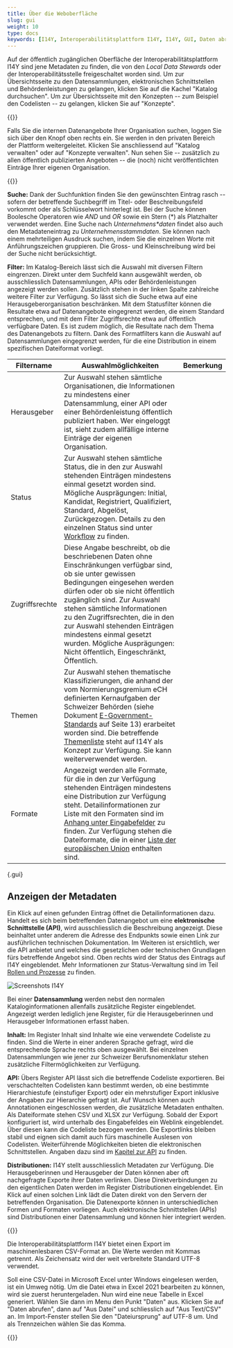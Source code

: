 ```yaml
---
title: Über die Weboberfläche
slug: gui
weight: 10
type: docs
keywords: [I14Y, Interoperabilitätsplattform I14Y, I14Y, GUI, Daten abrufen, Datenbezug, beziehen, abrufen]
---
```


Auf der öffentlich zugänglichen Oberfläche der Interoperabilitätsplattform I14Y sind jene Metadaten zu finden, die von den _Local Data Stewards_ oder der Interoperabilitätsstelle freigeschaltet worden sind. Um zur Übersichtsseite zu den Datensammlungen, elektronischen Schnittstellen und Behördenleistungen zu gelangen, klicken Sie auf die Kachel "Katalog durchsuchen". Um zur Übersichtsseite mit den Konzepten -- zum Beispiel den Codelisten -- zu gelangen, klicken Sie auf "Konzepte".

{{<alert title="Hier finden Sie die Einträge der eigenen Organisation" color="success">}}

Falls Sie die internen Datenangebote Ihrer Organisation suchen, loggen Sie sich über den Knopf oben rechts ein. Sie werden in den privaten Bereich der Plattform weitergeleitet. Klicken Sie anschliessend auf "Katalog verwalten" oder auf "Konzepte verwalten". Nun sehen Sie -- zusätzlich zu allen öffentlich publizierten Angeboten -- die (noch) nicht veröffentlichten Einträge Ihrer eigenen Organisation. 

{{</alert>}}

**Suche:**  Dank der Suchfunktion finden Sie den gewünschten Eintrag rasch -- sofern der betreffende Suchbegriff im Titel- oder Beschreibungsfeld vorkommt oder als Schlüsselwort hinterlegt ist. Bei der Suche können Boolesche Operatoren wie _AND_ und _OR_ sowie ein Stern (\*) als Platzhalter verwendet werden. Eine Suche nach _Unternehmens*daten_ findet also auch den Metadateneintrag zu _Unternehmensstammdaten_. Sie können nach einem mehrteiligen Ausdruck suchen, indem Sie die einzelnen Worte mit Anführungszeichen gruppieren. Die Gross- und Kleinschreibung wird bei der Suche nicht berücksichtigt. 

**Filter:** Im Katalog-Bereich lässt sich die Auswahl mit diversen Filtern eingrenzen. Direkt unter dem Suchfeld kann ausgewählt werden, ob ausschliesslich Datensammlungen, APIs oder Behördenleistungen angezeigt werden sollen. Zusätzlich stehen in der linken Spalte zahlreiche weitere Filter zur Verfügung. So lässt sich die Suche etwa auf eine Herausgeberorganisation beschränken. Mit dem Statusfilter können die Resultate etwa auf Datenangebote eingegrenzt werden, die einem Standard entsprechen, und mit dem Filter Zugriffsrechte etwa auf öffentlich verfügbare Daten. Es ist zudem möglich, die Resultate nach dem Thema des Datenangebots zu filtern. Dank des Formatfilters kann die Auswahl auf Datensammlungen eingegrenzt werden, für die eine Distribution in einem spezifischen Dateiformat vorliegt. 

| Filtername | Auswahlmöglichkeiten | Bemerkung |
| --- | --- | --- |
| Herausgeber | Zur Auswahl stehen sämtliche Organisationen, die Informationen zu mindestens einer Datensammlung, einer API oder einer Behördenleistung öffentlich publiziert haben. Wer eingeloggt ist, sieht zudem allfällige interne Einträge der eigenen Organisation. |
| Status | Zur Auswahl stehen sämtliche Status, die in den zur Auswahl stehenden Einträgen mindestens einmal gesetzt worden sind. Mögliche Ausprägungen: Initial, Kandidat, Registriert, Qualifiziert, Standard, Abgelöst, Zurückgezogen. Details zu den einzelnen Status sind unter [Workflow](/handbook/de/gouvernanz/arbeitsablauf) zu finden. |
| Zugriffsrechte | Diese Angabe beschreibt, ob die beschriebenen Daten ohne Einschränkungen verfügbar sind, ob sie unter gewissen Bedingungen eingesehen werden dürfen oder ob sie nicht öffentlich zugänglich sind. Zur Auswahl stehen sämtliche Informationen zu den Zugriffsrechten, die in den zur Auswahl stehenden Einträgen mindestens einmal gesetzt wurden. Mögliche Ausprägungen: Nicht öffentlich, Eingeschränkt, Öffentlich. |
| Themen | Zur Auswahl stehen thematische Klassifizierungen, die anhand der vom Normierungsgremium eCH definierten Kernaufgaben der Schweizer Behörden (siehe Dokument [E-Government-Standards](https://www.ech.ch/sites/default/files/dosvers/hauptdokument/BEST_d_DEF_2014-06-12_eCH-0122_V1-0_eGovCH-Grundlagen.pdf) auf Seite 13) erarbeitet worden sind. Die betreffende [Themenliste](https://www.i14y.admin.ch/de/concepts/08da58dc-4dc8-f9cb-b6f2-7d16b3fa0cde) steht auf I14Y als Konzept zur Verfügung. Sie kann weiterverwendet werden. |
| Formate | Angezeigt werden alle Formate, für die in den zur Verfügung stehenden Einträgen mindestens eine Distribution zur Verfügung steht. Detailinformationen zur Liste mit den Formaten sind im [Anhang unter Eingabefelder](/handbook/de/anhang/eingabefelder) zu finden. Zur Verfügung stehen die Dateiformate, die in einer [Liste der europäischen Union](https://op.europa.eu/en/web/eu-vocabularies/dataset/-/resource?uri=http://publications.europa.eu/resource/dataset/file-type#) enthalten sind. |
{.gui}

## Anzeigen der Metadaten

Ein Klick auf einen gefunden Eintrag öffnet die Detailinformationen dazu. Handelt es sich beim betreffenden Datenangebot um eine __elektronische Schnittstelle (API)__, wird ausschliesslich die Beschreibung angezeigt. Diese beinhaltet unter anderem die Adresse des Endpunkts sowie einen Link zur ausführlichen technischen Dokumentation. Im Weiteren ist ersichtlich, wer die API anbietet und welches die gesetzlichen oder technischen Grundlagen fürs betreffende Angebot sind. Oben rechts wird der Status des Eintrags auf I14Y eingeblendet. Mehr Informationen zur Status-Verwaltung sind im Teil [Rollen und Prozesse](/handbook/de/gouvernanz/arbeitsablauf) zu finden.  

![Screenshots I14Y](/handbook/img/i14y_datensatz.png) 

Bei einer __Datensammlung__ werden nebst den normalen Kataloginformationen allenfalls zusätzliche Register eingeblendet. Angezeigt werden lediglich jene Register, für die Herausgeberinnen und Herausgeber Informationen erfasst haben.

__Inhalt:__ Im Register Inhalt sind Inhalte wie eine verwendete Codeliste zu finden. Sind die Werte in einer anderen Sprache gefragt, wird die entsprechende Sprache rechts oben ausgewählt. Bei einzelnen Datensammlungen wie jener zur Schweizer Berufsnomenklatur stehen zusätzliche Filtermöglichkeiten zur Verfügung. 

__API:__ Übers Register API lässt sich die betreffende Codeliste exportieren. Bei verschachtelten Codelisten kann bestimmt werden, ob eine bestimmte Hierarchiestufe (einstufiger Export) oder ein mehrstufiger Export inklusive der Angaben zur Hierarchie gefragt ist. Auf Wunsch können auch Annotationen eingeschlossen werden, die zusätzliche Metadaten enthalten. Als Dateiformate stehen CSV und XLSX zur Verfügung. Sobald der Export konfiguriert ist, wird unterhalb des Eingabefeldes ein Weblink eingeblendet. Über diesen kann die Codeliste bezogen werden. Die Exportlinks bleiben stabil und eignen sich damit auch fürs maschinelle Auslesen von Codelisten. Weiterführende Möglichkeiten bieten die elektronischen Schnittstellen. Angaben dazu sind im [Kapitel zur API](/handbook/de/metadaten_abrufen/api) zu finden. 

__Distributionen:__ I14Y stellt ausschliesslich Metadaten zur Verfügung. Die Herausgeberinnen und Herausgeber der Daten können aber oft nachgefragte Exporte ihrer Daten verlinken. Diese Direktverbindungen zu den eigentlichen Daten werden im Register Distributionen eingeblendet. Ein Klick auf einen solchen Link lädt die Daten direkt von den Servern der betreffenden Organisation. Die Datenexporte können in unterschiedlichen Formen und Formaten vorliegen. Auch elektronische Schnittstellen (APIs) sind Distributionen einer Datensammlung und können hier integriert werden.  

{{<alert title="So lesen Sie CSV-Daten in Microsoft Excel ein" color="success">}}

Die Interoperabilitätsplattform I14Y bietet einen Export im maschinenlesbaren CSV-Format an. Die Werte werden mit Kommas getrennt. Als Zeichensatz wird der weit verbreitete Standard UTF-8 verwendet. 

Soll eine CSV-Datei in Microsoft Excel unter Windows eingelesen werden, ist ein Umweg nötig. Um die Datei etwa in Excel 2021 bearbeiten zu können, wird sie zuerst heruntergeladen. Nun wird eine neue Tabelle in Excel generiert. Wählen Sie dann im Menu den Punkt "Daten" aus. Klicken Sie auf "Daten abrufen", dann auf "Aus Datei" und schliesslich auf "Aus Text/CSV" an. Im Import-Fenster stellen Sie den "Dateiursprung" auf UTF-8 um. Und als Trennzeichen wählen Sie das Komma. 

{{</alert>}}